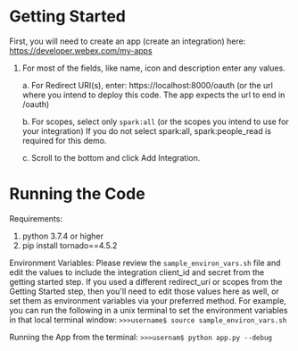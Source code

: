 # Getting Started
First, you will need to create an app (create an integration) here:
https://developer.webex.com/my-apps

1. For most of the fields, like name, icon and description enter any values.

   a. For Redirect URI(s), enter: https://localhost:8000/oauth
      (or the url where you intend to deploy this code.  The app expects the url to end in /oauth)

   b. For scopes, select only ``spark:all``
      (or the scopes you intend to use for your integration)
      If you do not select spark:all, spark:people_read is required for this demo.

   c. Scroll to the bottom and click Add Integration.

# Running the Code
Requirements:
1. python 3.7.4 or higher
2. pip install tornado==4.5.2

Environment Variables:
Please review the ``sample_environ_vars.sh`` file and edit the values to include the integration client_id and secret from the getting started step.  If you used a different redirect_uri or scopes from the Getting Started step, then you'll need to edit those values here as well, or set them as environment variables via your preferred method.  For example, you can run the following in a unix terminal to set the environment variables in that local terminal window:
 ``>>>username$ source sample_environ_vars.sh``
 
Running the App from the terminal:
``>>>usernam$ python app.py --debug``
